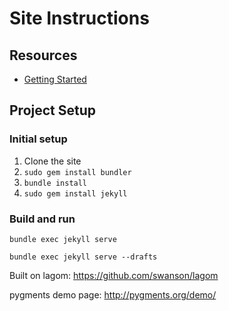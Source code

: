 # Site Instructions

## Resources

- [Getting Started](https://help.github.com/articles/using-jekyll-as-a-static-site-generator-with-github-pages/)

## Project Setup

### Initial setup

1. Clone the site
2. ```sudo gem install bundler```
3. ```bundle install```
4. ```sudo gem install jekyll```

### Build and run

```bundle exec jekyll serve```

```bundle exec jekyll serve --drafts```



Built on lagom: https://github.com/swanson/lagom


pygments demo page: http://pygments.org/demo/
